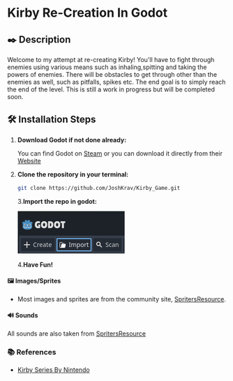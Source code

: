 # Kirby Re-Creation In Godot

## ✒️ Description

Welcome to my attempt at re-creating Kirby! You'll have to fight through enemies using various means such as inhaling,spitting and taking the powers of enemies. There will be obstacles to get through 
other than the enemies as well, such as pitfalls, spikes etc. The end goal is to simply reach the end of the level. This is still a work in progress but will be completed soon.

## 🛠 Installation Steps

1. **Download Godot if not done already:**

   You can find Godot on [Steam](https://store.steampowered.com/app/404790/Godot_Engine/) or you can download it directly from their [Website](https://godotengine.org/)
   
2. **Clone the repository in your terminal:**
   ```bash
   git clone https://github.com/JoshKrav/Kirby_Game.git
   ```
   
   3.**Import the repo in godot:**

   ![Import](./images/godot.png)  

   4.**Have Fun!**
  

   
#### 🖼️ Images/Sprites

-   Most images and sprites are from the community site, [SpritersResource](https://www.spriters-resource.com/game_boy_advance/kirbyandtheamazingmirror/sheet/2658/?source=genre).

#### 🔊 Sounds

All sounds are also taken from [SpritersResource](https://www.spriters-resource.com/game_boy_advance/kirbyandtheamazingmirror/sheet/2658/?source=genre)

### 📚 References

-   [Kirby Series By Nintendo](https://en.wikipedia.org/wiki/Kirby_(series))
